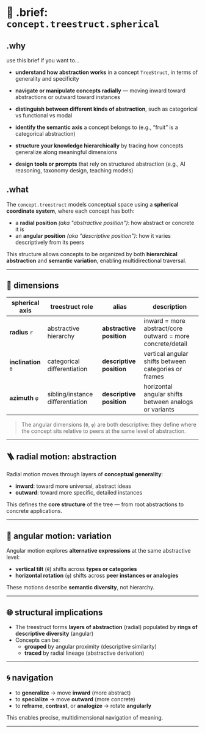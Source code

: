 # 🌳 .brief: `concept.treestruct.spherical`

## .why
use this brief if you want to...

- **understand how abstraction works** in a concept `TreeStruct`, in terms of generality and specificity

- **navigate or manipulate concepts radially** — moving inward toward abstractions or outward toward instances

- **distinguish between different kinds of abstraction**, such as categorical vs functional vs modal

- **identify the semantic axis** a concept belongs to (e.g., “fruit” is a categorical abstraction)

- **structure your knowledge hierarchically** by tracing how concepts generalize along meaningful dimensions

- **design tools or prompts** that rely on structured abstraction (e.g., AI reasoning, taxonomy design, teaching models)


## .what
The `concept.treestruct` models conceptual space using a **spherical coordinate system**, where each concept has both:

- a **radial position** *(aka "abstractive position")*: how abstract or concrete it is
- an **angular position** *(aka "descriptive position")*: how it varies descriptively from its peers

This structure allows concepts to be organized by both **hierarchical abstraction** and **semantic variation**, enabling multidirectional traversal.

---

## 🧭 dimensions

| spherical axis     | treestruct role                | alias                    | description                                           |
|--------------------|--------------------------------|--------------------------|-------------------------------------------------------|
| **radius** `r`     | abstractive hierarchy          | **abstractive position** | inward = more abstract/core<br>outward = more concrete/detail |
| **inclination** `θ`| categorical differentiation    | **descriptive position** | vertical angular shifts between categories or frames  |
| **azimuth** `φ`    | sibling/instance differentiation | **descriptive position** | horizontal angular shifts between analogs or variants |

> The angular dimensions (`θ`, `φ`) are both descriptive: they define where the concept sits relative to peers at the same level of abstraction.

---

## 🪜 radial motion: abstraction

Radial motion moves through layers of **conceptual generality**:

- **inward**: toward more universal, abstract ideas
- **outward**: toward more specific, detailed instances

This defines the **core structure** of the tree — from root abstractions to concrete applications.

---

## 🔀 angular motion: variation

Angular motion explores **alternative expressions** at the same abstractive level:

- **vertical tilt** (`θ`) shifts across **types or categories**
- **horizontal rotation** (`φ`) shifts across **peer instances or analogies**

These motions describe **semantic diversity**, not hierarchy.

---

## 🌐 structural implications

- The treestruct forms **layers of abstraction** (radial) populated by **rings of descriptive diversity** (angular)
- Concepts can be:
  - **grouped** by angular proximity (descriptive similarity)
  - **traced** by radial lineage (abstractive derivation)

---

## 🌀 navigation

- to **generalize** → move **inward** (more abstract)
- to **specialize** → move **outward** (more concrete)
- to **reframe**, **contrast**, or **analogize** → rotate **angularly**

This enables precise, multidimensional navigation of meaning.

---
